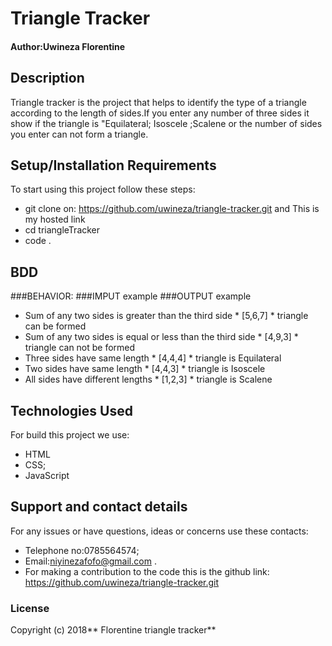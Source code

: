 # Triangle Tracker

#### Author:Uwineza Florentine

## Description

Triangle tracker is the project that helps to identify the type of a triangle according to the length of sides.If you enter any number of three sides it show if the triangle is "Equilateral; Isoscele ;Scalene or the number of sides you enter can not form a triangle.

## Setup/Installation Requirements

To start using this project follow these steps:

- git clone on: https://github.com/uwineza/triangle-tracker.git and This is my hosted link
- cd triangleTracker
- code .

## BDD

###BEHAVIOR:                                                    ###IMPUT example                         ###OUTPUT example
* Sum of any two sides is greater than the third side              * [5,6,7]                             * triangle can be formed
* Sum of any two sides is equal or less than the third side        * [4,9,3]                              * triangle can not be formed
* Three sides have same length                                     * [4,4,4]                               * triangle is Equilateral
* Two sides have same length                                        * [4,4,3]                              * triangle is Isoscele
*  All sides have different lengths                                 * [1,2,3]                               * triangle is Scalene

## Technologies Used

For build this project we use:

- HTML
- CSS;
- JavaScript

## Support and contact details

For any issues or have questions, ideas or concerns use these contacts:

- Telephone no:0785564574;
- Email:niyinezafofo@gmail.com .
- For making a contribution to the code this is the github link: https://github.com/uwineza/triangle-tracker.git

### License

Copyright (c) 2018** Florentine triangle tracker**
